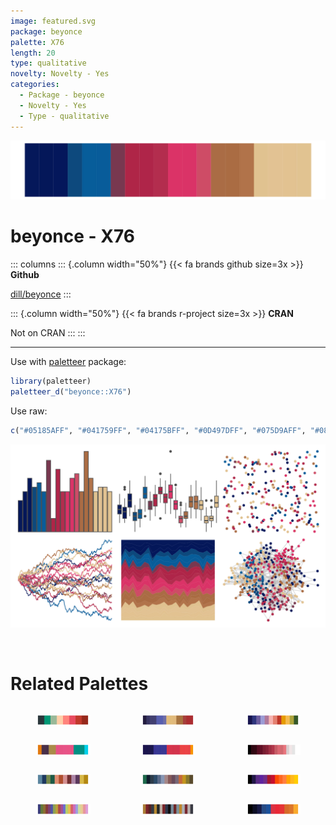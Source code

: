 ```yaml
---
image: featured.svg
package: beyonce
palette: X76
length: 20
type: qualitative
novelty: Novelty - Yes
categories:
  - Package - beyonce
  - Novelty - Yes
  - Type - qualitative
---
```


![](featured.svg)

# beyonce - X76 

::: columns
::: {.column width="50%"}
{{< fa brands github size=3x >}}
**Github**

[dill/beyonce](https://github.com/dill/beyonce)
:::

::: {.column width="50%"}
{{< fa brands r-project size=3x >}}
**CRAN**

Not on CRAN
:::
:::

<hr> 

Use with [paletteer](https://emilhvitfeldt.github.io/paletteer/) package:

```r
library(paletteer)
paletteer_d("beyonce::X76")
```

Use raw:

```r
c("#05185AFF", "#041759FF", "#04175BFF", "#0D497DFF", "#075D9AFF", "#085C9AFF", "#783850FF", "#AF2547FF", "#AF2549FF", "#B32D4EFF", "#DB3367FF", "#DA3367FF", "#CE4C66FF", "#AA6C45FF", "#AA6C43FF", "#B1734AFF", "#E0C290FF", "#E2C293FF", "#E2C291FF", "#E1C391FF")
``` 

![](examples.svg) 

<br>

# Related Palettes

<div class="list" style="display: grid; grid-template-columns: auto auto auto;"> <figure class="figure">
<a href="../../awtools/a_palette/"> <img src="../../awtools/a_palette/featured.svg" style="width: 100%;" class="figure-img"></a>
</figure> <figure class="figure">
<a href="../../beyonce/X61/"> <img src="../../beyonce/X61/featured.svg" style="width: 100%;" class="figure-img"></a>
</figure> <figure class="figure">
<a href="../../MetBrewer/Renoir/"> <img src="../../MetBrewer/Renoir/featured.svg" style="width: 100%;" class="figure-img"></a>
</figure> <figure class="figure">
<a href="../../beyonce/X94/"> <img src="../../beyonce/X94/featured.svg" style="width: 100%;" class="figure-img"></a>
</figure> <figure class="figure">
<a href="../../beyonce/X99/"> <img src="../../beyonce/X99/featured.svg" style="width: 100%;" class="figure-img"></a>
</figure> <figure class="figure">
<a href="../../beyonce/X71/"> <img src="../../beyonce/X71/featured.svg" style="width: 100%;" class="figure-img"></a>
</figure> <figure class="figure">
<a href="../../MetBrewer/Redon/"> <img src="../../MetBrewer/Redon/featured.svg" style="width: 100%;" class="figure-img"></a>
</figure> <figure class="figure">
<a href="../../impressionist.colors/te_aa_no_areois/"> <img src="../../impressionist.colors/te_aa_no_areois/featured.svg" style="width: 100%;" class="figure-img"></a>
</figure> <figure class="figure">
<a href="../../nbapalettes/suns_city/"> <img src="../../nbapalettes/suns_city/featured.svg" style="width: 100%;" class="figure-img"></a>
</figure> <figure class="figure">
<a href="../../ggsci/category20b_d3/"> <img src="../../ggsci/category20b_d3/featured.svg" style="width: 100%;" class="figure-img"></a>
</figure> <figure class="figure">
<a href="../../ochRe/emu_woman_paired/"> <img src="../../ochRe/emu_woman_paired/featured.svg" style="width: 100%;" class="figure-img"></a>
</figure> <figure class="figure">
<a href="../../beyonce/X83/"> <img src="../../beyonce/X83/featured.svg" style="width: 100%;" class="figure-img"></a>
</figure> 
</div>
